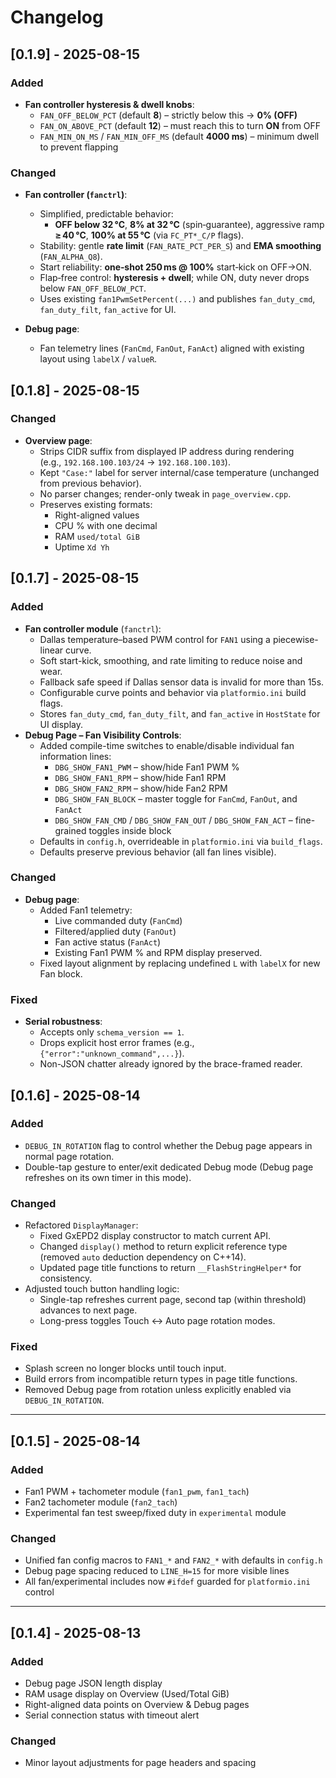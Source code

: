 # Changelog

## [0.1.9] - 2025-08-15
### Added
- **Fan controller hysteresis & dwell knobs**:
  - `FAN_OFF_BELOW_PCT` (default **8**) – strictly below this → **0% (OFF)**
  - `FAN_ON_ABOVE_PCT` (default **12**) – must reach this to turn **ON** from OFF
  - `FAN_MIN_ON_MS` / `FAN_MIN_OFF_MS` (default **4000 ms**) – minimum dwell to prevent flapping

### Changed
- **Fan controller (`fanctrl`)**:
  - Simplified, predictable behavior:
    - **OFF below 32 °C**, **8% at 32 °C** (spin‑guarantee), aggressive ramp **≥ 40 °C**, **100% at 55 °C** (via `FC_PT*_C/P` flags).
  - Stability: gentle **rate limit** (`FAN_RATE_PCT_PER_S`) and **EMA smoothing** (`FAN_ALPHA_Q8`).
  - Start reliability: **one‑shot 250 ms @ 100%** start‑kick on OFF→ON.
  - Flap‑free control: **hysteresis + dwell**; while ON, duty never drops below `FAN_OFF_BELOW_PCT`.
  - Uses existing `fan1PwmSetPercent(...)` and publishes `fan_duty_cmd`, `fan_duty_filt`, `fan_active` for UI.

- **Debug page**:
  - Fan telemetry lines (`FanCmd`, `FanOut`, `FanAct`) aligned with existing layout using `labelX` / `valueR`.

## [0.1.8] - 2025-08-15
### Changed
- **Overview page**:
  - Strips CIDR suffix from displayed IP address during rendering  
    (e.g., `192.168.100.103/24` → `192.168.100.103`).
  - Kept `"Case:"` label for server internal/case temperature (unchanged from previous behavior).
  - No parser changes; render-only tweak in `page_overview.cpp`.
  - Preserves existing formats:
    - Right-aligned values
    - CPU % with one decimal
    - RAM `used/total GiB`
    - Uptime `Xd Yh`

## [0.1.7] - 2025-08-15
### Added
- **Fan controller module** (`fanctrl`):
  - Dallas temperature–based PWM control for `FAN1` using a piecewise-linear curve.
  - Soft start-kick, smoothing, and rate limiting to reduce noise and wear.
  - Fallback safe speed if Dallas sensor data is invalid for more than 15s.
  - Configurable curve points and behavior via `platformio.ini` build flags.
  - Stores `fan_duty_cmd`, `fan_duty_filt`, and `fan_active` in `HostState` for UI display.
- **Debug Page – Fan Visibility Controls**:
  - Added compile-time switches to enable/disable individual fan information lines:
    - `DBG_SHOW_FAN1_PWM` – show/hide Fan1 PWM %
    - `DBG_SHOW_FAN1_RPM` – show/hide Fan1 RPM
    - `DBG_SHOW_FAN2_RPM` – show/hide Fan2 RPM
    - `DBG_SHOW_FAN_BLOCK` – master toggle for `FanCmd`, `FanOut`, and `FanAct`
    - `DBG_SHOW_FAN_CMD` / `DBG_SHOW_FAN_OUT` / `DBG_SHOW_FAN_ACT` – fine-grained toggles inside block
  - Defaults in `config.h`, overrideable in `platformio.ini` via `build_flags`.
  - Defaults preserve previous behavior (all fan lines visible).

### Changed
- **Debug page**:
  - Added Fan1 telemetry:
    - Live commanded duty (`FanCmd`)
    - Filtered/applied duty (`FanOut`)
    - Fan active status (`FanAct`)
    - Existing Fan1 PWM % and RPM display preserved.
  - Fixed layout alignment by replacing undefined `L` with `labelX` for new Fan block.

### Fixed
- **Serial robustness**:
  - Accepts only `schema_version == 1`.
  - Drops explicit host error frames (e.g., `{"error":"unknown_command",...}`).
  - Non-JSON chatter already ignored by the brace-framed reader.

## [0.1.6] - 2025-08-14
### Added
- `DEBUG_IN_ROTATION` flag to control whether the Debug page appears in normal page rotation.
- Double-tap gesture to enter/exit dedicated Debug mode (Debug page refreshes on its own timer in this mode).

### Changed
- Refactored `DisplayManager`:
  - Fixed GxEPD2 display constructor to match current API.
  - Changed `display()` method to return explicit reference type (removed `auto` deduction dependency on C++14).
  - Updated page title functions to return `__FlashStringHelper*` for consistency.
- Adjusted touch button handling logic:
  - Single-tap refreshes current page, second tap (within threshold) advances to next page.
  - Long-press toggles Touch ↔ Auto page rotation modes.

### Fixed
- Splash screen no longer blocks until touch input.
- Build errors from incompatible return types in page title functions.
- Removed Debug page from rotation unless explicitly enabled via `DEBUG_IN_ROTATION`.

---

## [0.1.5] - 2025-08-14
### Added
- Fan1 PWM + tachometer module (`fan1_pwm`, `fan1_tach`)
- Fan2 tachometer module (`fan2_tach`)
- Experimental fan test sweep/fixed duty in `experimental` module

### Changed
- Unified fan config macros to `FAN1_*` and `FAN2_*` with defaults in `config.h`
- Debug page spacing reduced to `LINE_H=15` for more visible lines
- All fan/experimental includes now `#ifdef` guarded for `platformio.ini` control

---

## [0.1.4] - 2025-08-13
### Added
- Debug page JSON length display
- RAM usage display on Overview (Used/Total GiB)
- Right-aligned data points on Overview & Debug pages
- Serial connection status with timeout alert

### Changed
- Minor layout adjustments for page headers and spacing
